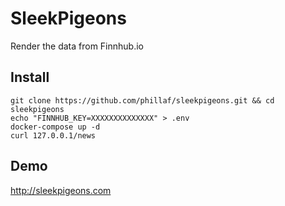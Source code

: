 # SleekPigeons

Render the data from Finnhub.io

## Install

```
git clone https://github.com/phillaf/sleekpigeons.git && cd sleekpigeons
echo "FINNHUB_KEY=XXXXXXXXXXXXXX" > .env
docker-compose up -d
curl 127.0.0.1/news
```

## Demo

http://sleekpigeons.com
